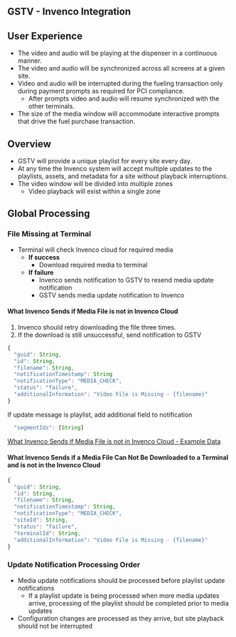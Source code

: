 ## GSTV - Invenco Integration
## User Experience
- The video and audio will be playing at the dispenser in a continuous manner.
- The video and audio will be synchronized across all screens at a given site.
- Video and audio will be interrupted during the fueling transaction only during payment prompts as required for PCI compliance.
  - After prompts video and audio will resume synchronized with the other terminals.
- The size of the media window will accommodate interactive prompts that drive the fuel purchase transaction.

## Overview
- GSTV will provide a unique playlist for every site every day.
- At any time the Invenco system will accept multiple updates to the playlists, assets, and metadata for a site without playback interruptions.
- The video window will be divided into multiple zones
  - Video playback will exist within a single zone

## Global Processing
### File Missing at Terminal
  - Terminal will check Invenco cloud for required media
    - **If success**
      - Download required media to terminal
    - **If failure**
      - Invenco sends notification to GSTV to resend media update notification
      - GSTV sends media update notification to Invenco


#### What Invenco Sends if Media File is not in Invenco Cloud
1. Invenco should retry downloading the file three times.
1. If the download is still unsuccessful, send notification to GSTV

```javascript
{
  "guid": String,
  "id": String,
  "filename": String,
  "notificationTimestamp": String
  "notificationType": "MEDIA_CHECK",
  "status": "failure",
  "additionalInformation": "Video File is Missing - {filename}"
}
```
If update message is playlist, add additional field to notification
```javascript
  "segmentIds": [String]
```

[What Invenco Sends if Media File is not in Invenco Cloud - Example Data](/gstv-initiated-messages/configuration-site/samples/json/sample1_notificationfailure2.json)

#### What Invenco Sends if a Media File Can Not Be Downloaded to a Terminal and is not in the Invenco Cloud
```javascript
{
  "guid": String,
  "id": String,
  "filename": String,
  "notificationTimestamp": String,
  "notificationType": "MEDIA_CHECK",
  "siteId": String,
  "status": "failure",
  "terminalId": String,
  "additionalInformation": "Video File is Missing - {filename}"
}
```

### Update Notification Processing Order
- Media update notifications should be processed before playlist update notifications
  - If a playlist update is being processed when more media updates arrive, processing of the playlist should be completed prior to media updates
- Configuration changes are processed as they arrive, but site playback should not be interrupted
